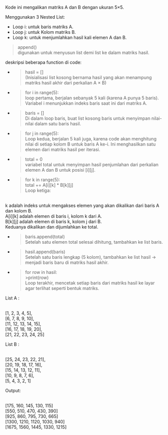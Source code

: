 Kode ini mengalikan matriks A dan B dengan ukuran 5×5.

Menggunakan 3 Nested List:

* Loop i: untuk baris matriks A.
* Loop j: untuk Kolom matriks B.
* Loop k: untuk menjumlahkan hasil kali elemen A dan B.

>append()
<br>digunakan untuk menyusun list demi list ke dalam matriks hasil.

deskripsi beberapa function di code:

* >hasil = []
  <br>(Inisialisasi list kosong bernama hasil yang akan menampung matriks hasil akhir dari perkalian A × B)

* >for i in range(5):
   <br>loop pertama, berjalan sebanyak 5 kali (karena A punya 5 baris). Variabel i menunjukkan indeks baris saat ini dari matriks A.

* >baris = []
  <br>Di dalam loop baris, buat list kosong baris untuk menyimpan nilai-nilai dalam satu baris hasil.

* >for j in range(5):
  <br>Loop kedua, berjalan 5 kali juga, karena code akan menghitung nilai di setiap kolom B untuk baris A ke-i. Ini menghasilkan satu elemen dari matriks hasil per iterasi.

*  >total = 0
  <br>variabel total untuk menyimpan hasil penjumlahan dari perkalian elemen A dan B untuk posisi [i][j].

*  >for k in range(5):
            <br>total += A[i][k] * B[k][j]
  <br>Loop ketiga:

<br>k adalah indeks untuk mengakses elemen yang akan dikalikan dari baris A dan kolom B.
<br>A[i][k] adalah elemen di baris i, kolom k dari A.
<br>B[k][j] adalah elemen di baris k, kolom j dari B.
<br>Keduanya dikalikan dan dijumlahkan ke total.

* >baris.append(total)
  <br>Setelah satu elemen total selesai dihitung, tambahkan ke list baris.

* >hasil.append(baris)
  <br>Setelah satu baris lengkap (5 kolom), tambahkan ke list hasil → menjadi baris baru di matriks hasil akhir.

* >for row in hasil:
    <br>>print(row)
  <br>Loop terakhir, mencetak setiap baris dari matriks hasil ke layar agar terlihat seperti bentuk matriks.

List A : 

<br>[1, 2, 3, 4, 5],
<br>[6, 7, 8, 9, 10],
<br>[11, 12, 13, 14, 15],
<br>[16, 17, 18, 19, 20],
<br>[21, 22, 23, 24, 25]

List B :

<br>[25, 24, 23, 22, 21],
<br>[20, 19, 18, 17, 16],
<br>[15, 14, 13, 12, 11],
<br>[10, 9, 8, 7, 6],
<br>[5, 4, 3, 2, 1]


Output:

<br>[175, 160, 145, 130, 115]
<br>[550, 510, 470, 430, 390]
<br>[925, 860, 795, 730, 665]
<br>[1300, 1210, 1120, 1030, 940]
<br>[1675, 1560, 1445, 1330, 1215]

